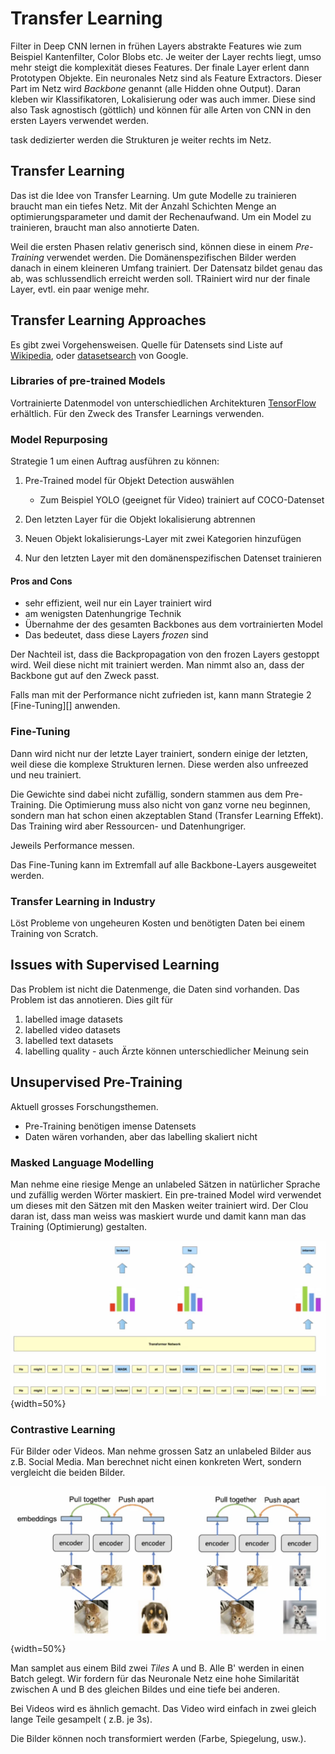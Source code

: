 # Transfer Learning

Filter in Deep CNN lernen in frühen Layers abstrakte Features wie zum Beispiel Kantenfilter, Color
Blobs etc. Je weiter der Layer rechts liegt, umso mehr steigt die komplexität dieses Features. Der
finale Layer erlent dann Prototypen Objekte. Ein neuronales Netz sind als Feature Extractors. Dieser
Part im Netz wird *Backbone* genannt (alle Hidden ohne Output). Daran kleben wir Klassifikatoren,
Lokalisierung oder was auch immer. Diese sind also Task agnostisch (göttlich) und können für alle
Arten von CNN in den ersten Layers verwendet werden.

task dedizierter werden die Strukturen je weiter rechts im Netz.

## Transfer Learning

Das ist die Idee von Transfer Learning. Um gute Modelle zu trainieren braucht man ein tiefes Netz.
Mit der Anzahl Schichten Menge an optimierungsparameter und damit der Rechenaufwand. Um ein Model zu
trainieren, braucht man also annotierte Daten.

Weil die ersten Phasen relativ generisch sind, können diese in einem *Pre-Training* verwendet
werden. Die Domänenspezifischen Bilder werden danach in einem kleineren Umfang trainiert. Der
Datensatz bildet genau das ab, was schlussendlich erreicht werden soll. TRainiert wird nur der
finale Layer, evtl. ein paar wenige mehr.

## Transfer Learning Approaches

Es gibt zwei Vorgehensweisen. Quelle für Datensets sind Liste
auf [Wikipedia](https://en.wikipedia.org/wiki/List_of_datasets_for_machine-learning_research),
oder [datasetsearch](https://datasetsearch.research.google.com/) von Google.

### Libraries of pre-trained Models

Vortrainierte Datenmodel von unterschiedlichen Architekturen [TensorFlow](https://tfhub.dev/)
erhältlich. Für den Zweck des Transfer Learnings verwenden.

### Model Repurposing

Strategie 1 um einen Auftrag ausführen zu können:

1. Pre-Trained model für Objekt Detection auswählen
    - Zum Beispiel YOLO (geeignet für Video) trainiert auf COCO-Datenset

2. Den letzten Layer für die Objekt lokalisierung abtrennen
3. Neuen Objekt lokalisierungs-Layer mit zwei Kategorien hinzufügen
4. Nur den letzten Layer mit den domänenspezifischen Datenset trainieren

#### Pros and Cons

* sehr effizient, weil nur ein Layer trainiert wird
* am wenigsten Datenhungrige Technik
* Übernahme der des gesamten Backbones aus dem vortrainierten Model
* Das bedeutet, dass diese Layers *frozen* sind

Der Nachteil ist, dass die Backpropagation von den frozen Layers gestoppt wird. Weil diese nicht mit
trainiert werden. Man nimmt also an, dass der Backbone gut auf den Zweck passt.

Falls man mit der Performance nicht zufrieden ist, kann mann Strategie 2 [Fine-Tuning][] anwenden.

### Fine-Tuning

Dann wird nicht nur der letzte Layer trainiert, sondern einige der letzten, weil diese die komplexe
Strukturen lernen. Diese werden also unfreezed und neu trainiert.

Die Gewichte sind dabei nicht zufällig, sondern stammen aus dem Pre-Training. Die Optimierung muss
also nicht von ganz vorne neu beginnen, sondern man hat schon einen akzeptablen Stand (Transfer
Learning Effekt). Das Training wird aber Ressourcen- und Datenhungriger.

Jeweils Performance messen.

Das Fine-Tuning kann im Extremfall auf alle Backbone-Layers ausgeweitet werden.

### Transfer Learning in Industry

Löst Probleme von ungeheuren Kosten und benötigten Daten bei einem Training von Scratch.

## Issues with Supervised Learning

Das Problem ist nicht die Datenmenge, die Daten sind vorhanden. Das Problem ist das annotieren. Dies
gilt für

1. labelled image datasets
1. labelled video datasets
1. labelled text datasets
1. labelling quality - auch Ärzte können unterschiedlicher Meinung sein

## Unsupervised Pre-Training

Aktuell grosses Forschungsthemen.

* Pre-Training benötigen imense Datensets
* Daten wären vorhanden, aber das labelling skaliert nicht

### Masked Language Modelling

Man nehme eine riesige Menge an unlabeled Sätzen in natürlicher Sprache und zufällig werden Wörter
maskiert. Ein pre-trained Model wird verwendet um dieses mit den Sätzen mit den Masken weiter
trainiert wird. Der Clou daran ist, dass man weiss was maskiert wurde und damit kann man das
Training (Optimierung) gestalten.

![Masked Language Modelling](images/bert.png){width=50%}

### Contrastive Learning

Für Bilder oder Videos. Man nehme grossen Satz an unlabeled Bilder aus z.B. Social Media. Man
berechnet nicht einen konkreten Wert, sondern vergleicht die beiden Bilder.

![Masked Language Modelling](images/contrastivelearning.png){width=50%}

Man samplet aus einem Bild zwei *Tiles* A und B. Alle B' werden in einen Batch gelegt. Wir fordern
für das Neuronale Netz eine hohe Similarität zwischen A und B des gleichen Bildes und eine tiefe bei
anderen.

Bei Videos wird es ähnlich gemacht. Das Video wird einfach in zwei gleich lange Teile gesampelt (
z.B. je 3s).

Die Bilder können noch transformiert werden (Farbe, Spiegelung, usw.).
